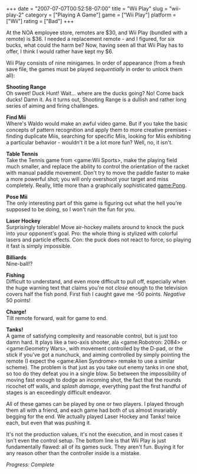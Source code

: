 +++
date = "2007-07-07T00:52:58-07:00"
title = "Wii Play"
slug = "wii-play-2"
category = ["Playing A Game"]
game = ["Wii Play"]
platform = ["Wii"]
rating = ["Bad"]
+++

At the NOA employee store, remotes are $30, and Wii Play (bundled with a remote) is $36.  I needed a replacement remote - and I figured, for six bucks, what could the harm be?  Now, having seen all that Wii Play has to offer, I think I would rather have kept my $6.

Wii Play consists of nine minigames.  In order of appearance (from a fresh save file, the games must be played <i>sequentially</i> in order to unlock them all):

<b>Shooting Range</b>  
Oh sweet!  Duck Hunt!  Wait... where are the ducks going?  No!  Come back ducks!  Damn it.  As it turns out, Shooting Range is a dullish and rather long series of aiming and firing challenges.

<b>Find Mii</b>  
Where's Waldo would make an awful video game.  But if you take the basic concepts of pattern recognition and apply them to more creative premises - finding duplicate Miis, searching for specific Miis, looking for Miis exhibiting a particular behavior - wouldn't it be a lot more fun?  Well, no, it isn't.

<b>Table Tennis</b>  
Take the Tennis game from <game:Wii Sports>, make the playing field much smaller, and replace the ability to control the orientation of the racket with manual paddle movement.  Don't try to move the paddle faster to make a more powerful shot; you will only overshoot your target and miss completely.  Really, little more than a graphically sophisticated <game:Pong>.

<b>Pose Mii</b>  
The only interesting part of this game is figuring out what the hell you're supposed to be doing, so I won't ruin the fun for you.

<b>Laser Hockey</b>  
Surprisingly tolerable!  Move air-hockey mallets around to knock the puck into your opponent's goal.  Pro: the whole thing is stylized with colorful lasers and particle effects.  Con: the puck does not react to force, so playing it fast is simply impossible.

<b>Billiards</b>  
Nine-ball!?

<b>Fishing</b>  
Difficult to understand, and even more difficult to pull off, especially when the huge warning text that claims you're not <i>close</i> enough to the television covers half the fish pond.  First fish I caught gave me -50 points.  <i>Negative</i> 50 points!

<b>Charge!</b>  
Tilt remote forward, wait for game to end.

<b>Tanks!</b>  
A game of satisfying complexity and reasonable control, but is just too damn hard.  It plays like a two-axis shooter, ala <game:Robotron: 2084> or <game:Geometry Wars>, with movement controlled by the D-pad, or the stick if you've got a nunchuck, and aiming controlled by simply pointing the remote (I expect the <game:Alien Syndrome> remake to use a similar scheme).  The problem is that just as you take out enemy tanks in one shot, so too do they defeat you in a single blow.  So between the impossibility of moving fast enough to dodge an incoming shot, the fact that the rounds ricochet off walls, and <i>splash damage</i>, everything past the first handful of stages is an exceedingly difficult endeavor.

All of these games can be played by one or two players.  I played through them all with a friend, and each game had both of us almost invariably begging for the end.  We actually played Laser Hockey and Tanks! twice each, but even that was pushing it.

It's not the production values, it's not the execution, and in most cases it isn't even the control setup.  The bottom line is that Wii Play is just fundamentally flawed: all of its games suck.  They aren't fun.  Buying it for any reason other than the controller inside is a mistake.

<i>Progress: Complete</i>